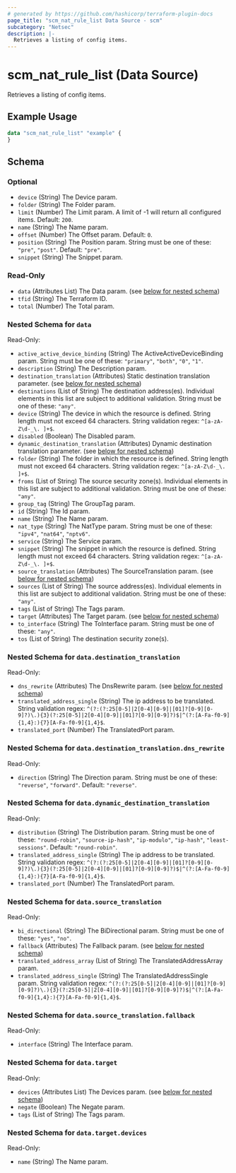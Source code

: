 ```yaml
---
# generated by https://github.com/hashicorp/terraform-plugin-docs
page_title: "scm_nat_rule_list Data Source - scm"
subcategory: "Netsec"
description: |-
  Retrieves a listing of config items.
---
```


# scm_nat_rule_list (Data Source)

Retrieves a listing of config items.

## Example Usage

```terraform
data "scm_nat_rule_list" "example" {
}
```

<!-- schema generated by tfplugindocs -->
## Schema

### Optional

- `device` (String) The Device param.
- `folder` (String) The Folder param.
- `limit` (Number) The Limit param. A limit of -1 will return all configured items. Default: `200`.
- `name` (String) The Name param.
- `offset` (Number) The Offset param. Default: `0`.
- `position` (String) The Position param. String must be one of these: `"pre"`, `"post"`. Default: `"pre"`.
- `snippet` (String) The Snippet param.

### Read-Only

- `data` (Attributes List) The Data param. (see [below for nested schema](#nestedatt--data))
- `tfid` (String) The Terraform ID.
- `total` (Number) The Total param.

<a id="nestedatt--data"></a>
### Nested Schema for `data`

Read-Only:

- `active_active_device_binding` (String) The ActiveActiveDeviceBinding param. String must be one of these: `"primary"`, `"both"`, `"0"`, `"1"`.
- `description` (String) The Description param.
- `destination_translation` (Attributes) Static destination translation parameter. (see [below for nested schema](#nestedatt--data--destination_translation))
- `destinations` (List of String) The destination address(es). Individual elements in this list are subject to additional validation. String must be one of these: `"any"`.
- `device` (String) The device in which the resource is defined. String length must not exceed 64 characters. String validation regex: `^[a-zA-Z\d-_\. ]+$`.
- `disabled` (Boolean) The Disabled param.
- `dynamic_destination_translation` (Attributes) Dynamic destination translation parameter. (see [below for nested schema](#nestedatt--data--dynamic_destination_translation))
- `folder` (String) The folder in which the resource is defined. String length must not exceed 64 characters. String validation regex: `^[a-zA-Z\d-_\. ]+$`.
- `froms` (List of String) The source security zone(s). Individual elements in this list are subject to additional validation. String must be one of these: `"any"`.
- `group_tag` (String) The GroupTag param.
- `id` (String) The Id param.
- `name` (String) The Name param.
- `nat_type` (String) The NatType param. String must be one of these: `"ipv4"`, `"nat64"`, `"nptv6"`.
- `service` (String) The Service param.
- `snippet` (String) The snippet in which the resource is defined. String length must not exceed 64 characters. String validation regex: `^[a-zA-Z\d-_\. ]+$`.
- `source_translation` (Attributes) The SourceTranslation param. (see [below for nested schema](#nestedatt--data--source_translation))
- `sources` (List of String) The source address(es). Individual elements in this list are subject to additional validation. String must be one of these: `"any"`.
- `tags` (List of String) The Tags param.
- `target` (Attributes) The Target param. (see [below for nested schema](#nestedatt--data--target))
- `to_interface` (String) The ToInterface param. String must be one of these: `"any"`.
- `tos` (List of String) The destination security zone(s).

<a id="nestedatt--data--destination_translation"></a>
### Nested Schema for `data.destination_translation`

Read-Only:

- `dns_rewrite` (Attributes) The DnsRewrite param. (see [below for nested schema](#nestedatt--data--destination_translation--dns_rewrite))
- `translated_address_single` (String) The ip address to be translated. String validation regex: `^(?:(?:25[0-5]|2[0-4][0-9]|[01]?[0-9][0-9]?)\.){3}(?:25[0-5]|2[0-4][0-9]|[01]?[0-9][0-9]?)$|^(?:[A-Fa-f0-9]{1,4}:){7}[A-Fa-f0-9]{1,4}$`.
- `translated_port` (Number) The TranslatedPort param.

<a id="nestedatt--data--destination_translation--dns_rewrite"></a>
### Nested Schema for `data.destination_translation.dns_rewrite`

Read-Only:

- `direction` (String) The Direction param. String must be one of these: `"reverse"`, `"forward"`. Default: `"reverse"`.



<a id="nestedatt--data--dynamic_destination_translation"></a>
### Nested Schema for `data.dynamic_destination_translation`

Read-Only:

- `distribution` (String) The Distribution param. String must be one of these: `"round-robin"`, `"source-ip-hash"`, `"ip-modulo"`, `"ip-hash"`, `"least-sessions"`. Default: `"round-robin"`.
- `translated_address_single` (String) The ip address to be translated. String validation regex: `^(?:(?:25[0-5]|2[0-4][0-9]|[01]?[0-9][0-9]?)\.){3}(?:25[0-5]|2[0-4][0-9]|[01]?[0-9][0-9]?)$|^(?:[A-Fa-f0-9]{1,4}:){7}[A-Fa-f0-9]{1,4}$`.
- `translated_port` (Number) The TranslatedPort param.


<a id="nestedatt--data--source_translation"></a>
### Nested Schema for `data.source_translation`

Read-Only:

- `bi_directional` (String) The BiDirectional param. String must be one of these: `"yes"`, `"no"`.
- `fallback` (Attributes) The Fallback param. (see [below for nested schema](#nestedatt--data--source_translation--fallback))
- `translated_address_array` (List of String) The TranslatedAddressArray param.
- `translated_address_single` (String) The TranslatedAddressSingle param. String validation regex: `^(?:(?:25[0-5]|2[0-4][0-9]|[01]?[0-9][0-9]?)\.){3}(?:25[0-5]|2[0-4][0-9]|[01]?[0-9][0-9]?)$|^(?:[A-Fa-f0-9]{1,4}:){7}[A-Fa-f0-9]{1,4}$`.

<a id="nestedatt--data--source_translation--fallback"></a>
### Nested Schema for `data.source_translation.fallback`

Read-Only:

- `interface` (String) The Interface param.



<a id="nestedatt--data--target"></a>
### Nested Schema for `data.target`

Read-Only:

- `devices` (Attributes List) The Devices param. (see [below for nested schema](#nestedatt--data--target--devices))
- `negate` (Boolean) The Negate param.
- `tags` (List of String) The Tags param.

<a id="nestedatt--data--target--devices"></a>
### Nested Schema for `data.target.devices`

Read-Only:

- `name` (String) The Name param.

